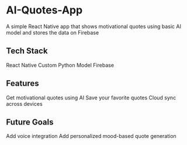 # AI-Quotes-App
A simple React Native app that shows motivational quotes using basic AI model and stores the data on Firebase
##  Tech Stack
React Native
Custom Python Model
Firebase

##  Features
Get motivational quotes using AI
Save your favorite quotes
Cloud sync across devices

##  Future Goals
Add voice integration
Add personalized mood-based quote generation

